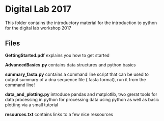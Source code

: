 
# Digital Lab 2017
This folder contains the introductory material for the introduction to python for the digital lab workshop 2017

## Files

**GettingStarted.pdf**
explains you how to get started

**AdvancedBasics.py** contains data structures and python basics

**summary_fasta.py** contains a command line script that can be used to output summary of a dna sequence file ( fasta format), run it from the command line!

**data_and_plotting.py** introduce pandas and matplotlib, two grerat tools for data processing in python for processing data using python as well as basic plotting via a small tutorial 

**resources.txt** contains links to a few nice ressources
